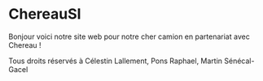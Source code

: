 # ChereauSI

Bonjour voici notre site web pour notre cher camion en partenariat avec Chereau !

Tous droits réservés à Célestin Lallement, Pons Raphael, Martin Sénécal-Gacel
